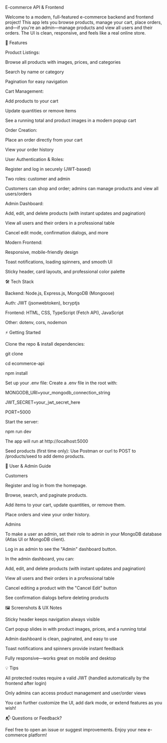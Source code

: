 E-commerce API & Frontend

Welcome to a modern, full-featured e-commerce backend and frontend project! This app lets you browse products, manage your cart, place orders, and—if you're an admin—manage products and view all users and their orders. The UI is clean, responsive, and feels like a real online store.

🚀 Features

Product Listings:

Browse all products with images, prices, and categories

Search by name or category

Pagination for easy navigation

Cart Management:

Add products to your cart

Update quantities or remove items

See a running total and product images in a modern popup cart

Order Creation:

Place an order directly from your cart

View your order history

User Authentication & Roles:

Register and log in securely (JWT-based)

Two roles: customer and admin

Customers can shop and order; admins can manage products and view all users/orders

Admin Dashboard:

Add, edit, and delete products (with instant updates and pagination)

View all users and their orders in a professional table

Cancel edit mode, confirmation dialogs, and more

Modern Frontend:

Responsive, mobile-friendly design

Toast notifications, loading spinners, and smooth UI

Sticky header, card layouts, and professional color palette

🛠️ Tech Stack

Backend: Node.js, Express.js, MongoDB (Mongoose)

Auth: JWT (jsonwebtoken), bcryptjs

Frontend: HTML, CSS, TypeScript (Fetch API), JavaScript

Other: dotenv, cors, nodemon

⚡ Getting Started

Clone the repo & install dependencies:

git clone <your-repo-url>

cd ecommerce-api

npm install

Set up your .env file: Create a .env file in the root with:

MONGODB_URI=your_mongodb_connection_string

JWT_SECRET=your_jwt_secret_here

PORT=5000

Start the server:

npm run dev

The app will run at http://localhost:5000

Seed products (first time only): Use Postman or curl to POST to /products/seed to add demo products.

👤 User & Admin Guide

Customers

Register and log in from the homepage.

Browse, search, and paginate products.

Add items to your cart, update quantities, or remove them.

Place orders and view your order history.

Admins

To make a user an admin, set their role to admin in your MongoDB database (Atlas UI or MongoDB client).

Log in as admin to see the "Admin" dashboard button.

In the admin dashboard, you can:

Add, edit, and delete products (with instant updates and pagination)

View all users and their orders in a professional table

Cancel editing a product with the "Cancel Edit" button

See confirmation dialogs before deleting products

🖼️ Screenshots & UX Notes

Sticky header keeps navigation always visible

Cart popup slides in with product images, prices, and a running total

Admin dashboard is clean, paginated, and easy to use

Toast notifications and spinners provide instant feedback

Fully responsive—works great on mobile and desktop

💡 Tips

All protected routes require a valid JWT (handled automatically by the frontend after login)

Only admins can access product management and user/order views

You can further customize the UI, add dark mode, or extend features as you wish!

📬 Questions or Feedback?

Feel free to open an issue or suggest improvements. Enjoy your new e-commerce platform!
